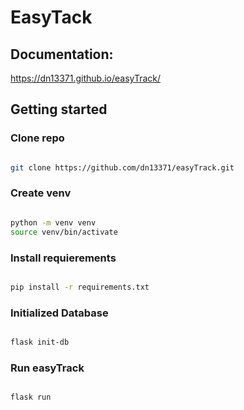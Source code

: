 # EasyTack

## Documentation: 
https://dn13371.github.io/easyTrack/

## Getting started 

### Clone repo

```bash

git clone https://github.com/dn13371/easyTrack.git

```

### Create venv

```bash

python -m venv venv 
source venv/bin/activate


```

### Install requierements

```bash

pip install -r requirements.txt


```

### Initialized Database 

```bash

flask init-db

```

### Run easyTrack

```bash

flask run

```

